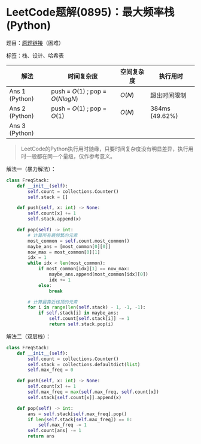 # LeetCode题解(0895)：最大频率栈(Python)

题目：[原题链接](https://leetcode-cn.com/problems/maximum-frequency-stack/)（困难）

标签：栈、设计、哈希表

| 解法           | 时间复杂度                       | 空间复杂度 | 执行用时       |
| -------------- | -------------------------------- | ---------- | -------------- |
| Ans 1 (Python) | push = $O(1)$ ; pop = $O(NlogN)$ | $O(N)$     | 超出时间限制   |
| Ans 2 (Python) | push = $O(1)$ ; pop = $O(1)$     | $O(N)$     | 384ms (49.62%) |
| Ans 3 (Python) |                                  |            |                |

>  LeetCode的Python执行用时随缘，只要时间复杂度没有明显差异，执行用时一般都在同一个量级，仅作参考意义。

解法一（暴力解法）：

```python
class FreqStack:
    def __init__(self):
        self.count = collections.Counter()
        self.stack = []

    def push(self, x: int) -> None:
        self.count[x] += 1
        self.stack.append(x)

    def pop(self) -> int:
        # 计算所有最频繁的元素
        most_common = self.count.most_common()
        maybe_ans = [most_common[0][0]]
        now_max = most_common[0][1]
        idx = 1
        while idx < len(most_common):
            if most_common[idx][1] == now_max:
                maybe_ans.append(most_common[idx][0])
                idx += 1
            else:
                break

        # 计算最靠近栈顶的元素
        for i in range(len(self.stack) - 1, -1, -1):
            if self.stack[i] in maybe_ans:
                self.count[self.stack[i]] -= 1
                return self.stack.pop(i)
```

解法二（双层栈）：

```python
class FreqStack:
    def __init__(self):
        self.count = collections.Counter()
        self.stack = collections.defaultdict(list)
        self.max_freq = 0

    def push(self, x: int) -> None:
        self.count[x] += 1
        self.max_freq = max(self.max_freq, self.count[x])
        self.stack[self.count[x]].append(x)

    def pop(self) -> int:
        ans = self.stack[self.max_freq].pop()
        if len(self.stack[self.max_freq]) == 0:
            self.max_freq -= 1
        self.count[ans] -= 1
        return ans
```
